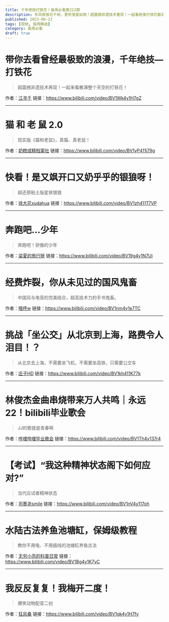 ```yaml
---
title: 千年绝技打铁花丨每周必看第222期
description: 东风夜放花千树，更吹落星如雨！超震撼非遗技术重现！一起看绝美打铁花散满整个天空！
published: 2023-06-22
tags: [视频, 每周精选]
category: 每周必看
draft: true
---
```


# 带你去看曾经最极致的浪漫，千年绝技—打铁花
> 超震撼非遗技术再现！一起来看散满整个天空的打铁花！

作者：[江寻千](https://space.bilibili.com/1895195099)
链接：https://www.bilibili.com/video/BV1Wk4y1H7gZ

---

# 猫 和 老 鼠 2.0
> 现实版《猫和老鼠》，真猫、真老鼠！

作者：[奶糕成精档案社](https://space.bilibili.com/27756469)
链接：https://www.bilibili.com/video/BV1yP411i79g

---

# 快看！是又飒开口又奶乎乎的银狼呀！
> 超还原粘土版星铁银狼

作者：[徐大花xudahua](https://space.bilibili.com/1982668634)
链接：https://www.bilibili.com/video/BV1zh411T7VP

---

# 奔跑吧…少年
> 奔跑吧！骄傲的少年

作者：[梁夏的旅行呀](https://space.bilibili.com/76963217)
链接：https://www.bilibili.com/video/BV19g4y1N7Ui

---

# 经费炸裂，你从未见过的国风鬼畜
> 中国风与电音的完美结合，超高技术力的手书鬼畜。

作者：[哦呼w](https://space.bilibili.com/59905809)
链接：https://www.bilibili.com/video/BV1nm4y1e7TC

---

# 挑战「坐公交」从北京到上海，路费令人泪目！？
> 从北京去上海，不需要坐飞机，不需要坐高铁，只需要公交车

作者：[庄子HD](https://space.bilibili.com/361556391)
链接：https://www.bilibili.com/video/BV1kh411K77k

---

# 林俊杰金曲串烧带来万人共鸣｜永远22！bilibili毕业歌会
> JJ的歌就是青春啊

作者：[哔哩哔哩毕业歌会](https://space.bilibili.com/1894563281)
链接：https://www.bilibili.com/video/BV1Th4y137r4

---

# 【考试】“我这种精神状态阁下如何应对?”
> 当代应试者精神状态

作者：[司墨尧smile](https://space.bilibili.com/17134369)
链接：https://www.bilibili.com/video/BV1nV4y117oh

---

# 水陆古法养鱼池塘缸，保姆级教程
> 教你不用电、不用插线的池塘缸养鱼古法

作者：[无穷小亮的科普日常](https://space.bilibili.com/14804670)
链接：https://www.bilibili.com/video/BV1Bg4y1K7yC

---

# 我反反复复！我梅开二度！
> 爆笑动物配音二创

作者：[狂风桑](https://space.bilibili.com/1893045)
链接：https://www.bilibili.com/video/BV1gk4y1H7fv

